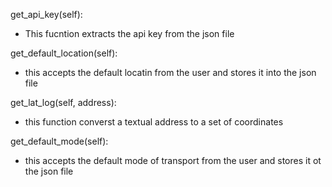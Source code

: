 get_api_key(self):
- This fucntion extracts the api key from the json file

get_default_location(self):
- this accepts the default locatin from the user and stores it into the json file

get_lat_log(self, address):
- this function converst a textual address to a set of coordinates

get_default_mode(self):
- this accepts the default mode of transport from the user and stores it ot the json file
